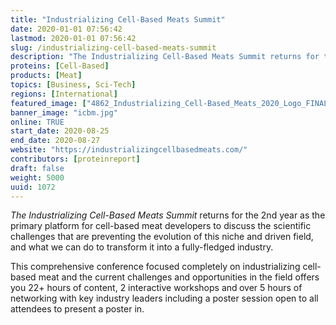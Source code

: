 ```yaml
---
title: "Industrializing Cell-Based Meats Summit"
date: 2020-01-01 07:56:42
lastmod: 2020-01-01 07:56:42
slug: /industrializing-cell-based-meats-summit
description: "The Industrializing Cell-Based Meats Summit returns for the 2nd year as the primary platform for cell-based meat developers to discuss the scientific challenges that are preventing the evolution of this niche and driven field, and what we can do to transform it into a fully-fledged industry."
proteins: [Cell-Based]
products: [Meat]
topics: [Business, Sci-Tech]
regions: [International]
featured_image: ["4862_Industrializing_Cell-Based_Meats_2020_Logo_FINAL.jpg"]
banner_image: "icbm.jpg"
online: TRUE
start_date: 2020-08-25
end_date: 2020-08-27
website: "https://industrializingcellbasedmeats.com/"
contributors: [proteinreport]
draft: false
weight: 5000
uuid: 1072
---
```

<p><em>The Industrializing Cell-Based Meats Summit</em> returns for the 2nd year as the primary platform for cell-based meat developers to discuss the scientific challenges that are preventing the evolution of this niche and driven field, and what we can do to transform it into a fully-fledged industry.</p>
<p>This comprehensive conference focused completely on industrializing cell-based meat and the current challenges and opportunities in the field offers you 22+ hours of content, 2 interactive workshops and<strong> </strong>over 5 hours of networking with key industry leaders including a poster session open to all attendees to present a poster in.</p>
